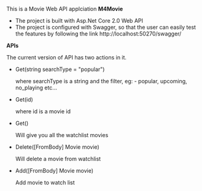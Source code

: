 This is a Movie Web API applciation <b>M4Movie</b>

 - The project is built with Asp.Net Core 2.0 Web API
 - The project is configured with Swagger, so that the user can easily test the features by following the link http://localhost:50270/swagger/

<b>APIs</b>

The current version of API has two actions in it.

 - Get(string searchType = "popular")
    
    where searchType is a string and the filter, eg: - popular, upcoming, no_playing etc... 
 
 - Get(id) 
    
    where id is a movie id

 - Get() 
 
    Will give you all the watchlist movies

 - Delete([FromBody] Movie movie)
 
    Will delete a movie from watchlist

 - Add([FromBody] Movie movie)

    Add movie to watch list 
 
    
    